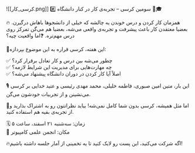 ![[کرسی_کار.png]]
#️⃣ سومین کرسی – تجربه‌ی کار در کنار دانشگاه 💼🎓

🔥 همزمان کار کردن و درس خوندن یه چالشه که خیلی از دانشجوها باهاش درگیرن. 
بعضیا معتقدن کار باعث پیشرفت و تجربه‌ی واقعی می‌شه، بعضیا هم می‌گن تمرکز روی درس مهم‌تره. 
❓اما واقعیت چیه؟  

📢این هفته، کرسی قراره به این موضوع بپردازه:  

✅ چطور می‌شه بین درس و کار تعادل برقرار کرد؟  
✅ چه مهارت‌هایی برای مدیریت این شرایط لازمه؟  
✅ اصلاً آیا کار کردن در دوران دانشگاه پیشنهاد می‌شه؟  

🎙 این بار، متین امین صبوری، فاطمه خلیلی، محمد مهدی رئیسی و عتید خدایی بر کرسی می‌نشینن و از تجربیات خودشون می‌گن. 

🤝اما مثل همیشه، کرسی بدون شما کامل نمی‌شه! بیاید نظراتتون رو به اشتراک بذارید و از تجربه‌ی بقیه هم استفاده کنید.  

🗓 زمان: سه‌شنبه ۲۱ اسفند، ساعت ۵  
📍 مکان: انجمن علمی کامپیوتر  

🔥اگه شرکت می‌کنید، این پست رو لایک کنید تا یه تخمینی از آمار جلسه داشته باشیم!  

